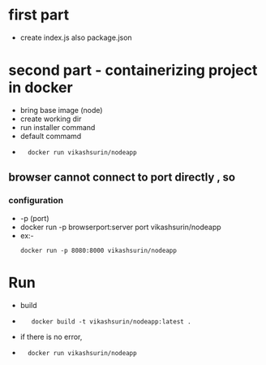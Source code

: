 # first part 
- create index.js also package.json

# second part - containerizing project in docker
- bring base image  (node)
- create working dir 
- run installer command
- default commamd
- ```
    docker run vikashsurin/nodeapp
  ```
## browser cannot connect to port directly , so
### configuration
-  -p  (port)
- docker run -p browserport:server port vikashsurin/nodeapp 
- ex:- 
  ```
  docker run -p 8080:8000 vikashsurin/nodeapp
  ```
# Run 
- build
- ```
     docker build -t vikashsurin/nodeapp:latest .
  ```
- if there is no error,

- ```
    docker run vikashsurin/nodeapp
  ```